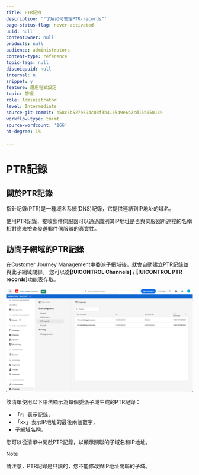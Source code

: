 ```yaml
---
title: PTR記錄
description: '"了解如何管理PTR-records"'
page-status-flag: never-activated
uuid: null
contentOwner: null
products: null
audience: administrators
content-type: reference
topic-tags: null
discoiquuid: null
internal: n
snippet: y
feature: 應用程式設定
topic: 管理
role: Administrator
level: Intermediate
source-git-commit: b58c5b527e594c03f3b415549e6b7cd15b050139
workflow-type: tm+mt
source-wordcount: '166'
ht-degree: 1%

---
```



# PTR記錄

## 關於PTR記錄

指針記錄(PTR)是一種域名系統(DNS)記錄，它提供連結到IP地址的域名。

使用PTR記錄，接收郵件伺服器可以通過識別其IP地址是否與伺服器所連接的名稱相對應來檢查發送郵件伺服器的真實性。

## 訪問子網域的PTR記錄

在Customer Journey Management中委派子網域後，就會自動建立PTR記錄並與此子網域關聯。 您可以從&#x200B;**[!UICONTROL Channels]** / **[!UICONTROL PTR records]**&#x200B;功能表存取。

![](../assets/ptr-records.png)

該清單使用以下語法顯示為每個委派子域生成的PTR記錄：

* 「r」表示記錄，
* 「xx」表示IP地址的最後兩個數字，
* 子網域名稱。

您可以從清單中開啟PTR記錄，以顯示關聯的子域名和IP地址。

>[!NOTE]
>
>請注意，PTR記錄是只讀的，您不能修改與IP地址關聯的子域。
